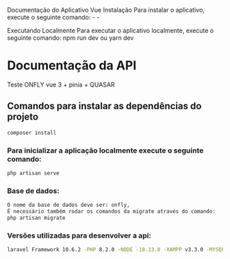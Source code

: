 Documentação do Aplicativo Vue
Instalação
Para instalar o aplicativo, execute o seguinte comando: - -

Executando Localmente
Para executar o aplicativo localmente, execute o seguinte comando: npm run dev ou yarn dev

# Documentação da API

Teste ONFLY vue 3 + pinia + QUASAR

## Comandos para instalar as dependências do projeto
```bash
composer install
```

### Para inicializar a aplicação localmente execute o seguinte comando:
```bash
php artisan serve
```
### Base de dados:
```bash
O nome da base de dados deve ser: onfly,
É necessário também rodar os comandos da migrate através do comando:
php artisan migrate
```

### Versões utilizadas para desenvolver a api:
```bash
laravel Framework 10.6.2 -PHP 8.2.0 -NODE -18.13.0 -XAMPP v3.3.0 -MYSQL 10.4.27-MariaDB
```